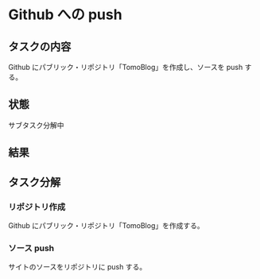 # Github への push

## タスクの内容
Github にパブリック・リポジトリ「TomoBlog」を作成し、ソースを push する。

## 状態
サブタスク分解中

## 結果

## タスク分解

### リポジトリ作成
Github にパブリック・リポジトリ「TomoBlog」を作成する。

### ソース push
サイトのソースをリポジトリに push する。
